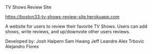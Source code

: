 TV Shows Review Site

https://boston33-tv-shows-review-site.herokuapp.com

A website for users to review their favorite TV Shows.  Users can add shows, write reviews, and up/downvote other users reviews.


Developed by:
Josh Halpern
Sam Hwang
Jeff Leandre
Alex Trbovic
Alejandro Flores
